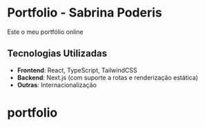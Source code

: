 # Portfolio - Sabrina Poderis

Este o meu portfólio online

## Tecnologias Utilizadas

- **Frontend**: React, TypeScript, TailwindCSS
- **Backend**: Next.js (com suporte a rotas e renderização estática)
- **Outras**: Internacionalização
# portfolio
